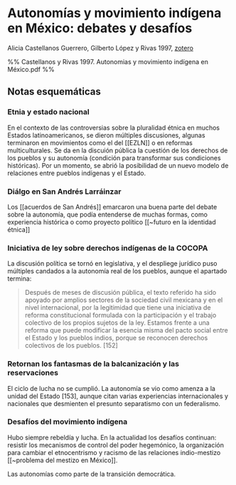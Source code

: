 # Autonomías y movimiento indígena en México: debates y desafíos
Alicia Castellanos Guerrero, Gilberto López y Rivas 1997, [zotero](zotero://select/items/@castellanosguerrerolopezyrivas1997)

%% Castellanos y Rivas 1997. Autonomias y movimiento indígena en México.pdf %%

## Notas esquemáticas

### Etnia y estado nacional

En el contexto de las controversias sobre la pluralidad étnica en muchos Estados latinoamericanos, se dieron múltiples discusiones, algunas terminaron en movimientos como el del [[EZLN]] o en reformas multiculturales. Se da en la discuión pública la cuestión de los derechos de los pueblos y su autonomía (condición para transformar sus condiciones históricas). Por un momento, se abrió la posibilidad de un nuevo modelo de relaciones entre pueblos indígenas y el Estado.

### Diálgo en San Andrés Larráinzar

Los [[acuerdos de San Andrés]] emarcaron una buena parte del debate sobre la autonomía, que podía entenderse de muchas formas, como experiencia histórica o como proyecto político [[~futuro en la identidad étnica]]

### Iniciativa de ley sobre derechos indígenas de la COCOPA

La discusión política se tornó en legislativa, y el despliege jurídico puso múltiples candados a la autonomía real de los pueblos, aunque el apartado termina:

> Después de meses de discusión pública, el texto referido ha sido apoyado por amplios sectores de la sociedad civil mexicana y en el nivel internacional, por la legitimidad que tiene una iniciativa de reforma constitucional formulada con la participación y el trabajo colectivo de los propios sujetos de la ley. Estamos frente a una reforma que puede modificar la esencia misma del pacto social entre el Estado y los pueblos indios, porque se reconocen derechos colectivos de los pueblos. [152]

### Retornan los fantasmas de la balcanización y las reservaciones

El ciclo de lucha no se cumplió. La autonomía se vio como amenza a la unidad del Estado [153], aunque citan varias experiencias internacionales y nacionales que desmienten el presunto separatismo con un federalismo.

### Desafíos del movimiento indígena

Hubo siempre rebeldía y lucha. En la actualidad los desafíos continuan: resistir los mecanismos de control del poder hegemónico, la organización para cambiar el etnocentrismo y racismo de las relaciones indio-mestizo [[~problema del mestizo en México]].

Las autonomías como parte de la transición democrática.